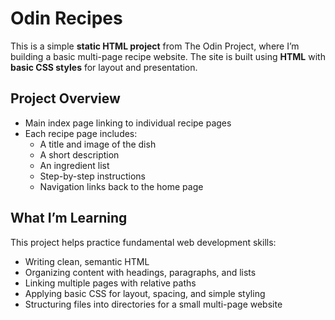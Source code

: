 # Odin Recipes

This is a simple **static HTML project** from The Odin Project, where I’m building a basic multi-page recipe website. The site is built using **HTML** with **basic CSS styles** for layout and presentation.

## Project Overview

- Main index page linking to individual recipe pages
- Each recipe page includes:
  - A title and image of the dish
  - A short description
  - An ingredient list
  - Step-by-step instructions
  - Navigation links back to the home page

## What I’m Learning

This project helps practice fundamental web development skills:

- Writing clean, semantic HTML
- Organizing content with headings, paragraphs, and lists
- Linking multiple pages with relative paths
- Applying basic CSS for layout, spacing, and simple styling
- Structuring files into directories for a small multi-page website
